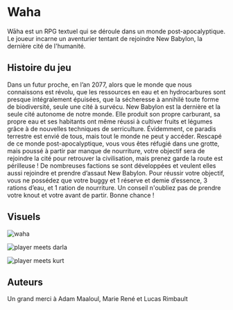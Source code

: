 # Waha
Wāha est un RPG textuel qui se déroule dans un monde post-apocalyptique. Le joueur incarne un aventurier tentant de rejoindre New Babylon, la dernière cité de l'humanité.

## Histoire du jeu

Dans un futur proche, en l’an 2077, alors que le monde que nous connaissons est révolu, que les ressources en eau et en hydrocarbures sont presque intégralement épuisées, que la sécheresse à annihilé toute forme de biodiversité, seule une cité à survécu. New Babylon est la dernière et la seule cité autonome de notre monde. Elle produit son propre carburant, sa propre eau et ses habitants ont même réussi à cultiver fruits et légumes grâce à de nouvelles techniques de serriculture. Évidemment, ce paradis terrestre est envié de tous, mais tout le monde ne peut y accéder. Rescapé de ce monde post-apocalyptique, vous vous êtes réfugié dans une grotte, mais poussé à partir par manque de nourriture, votre objectif sera de rejoindre la cité pour retrouver la civilisation, mais prenez garde la route est périlleuse ! De nombreuses factions se sont développées et veulent elles aussi rejoindre et prendre d’assaut New Babylon. Pour réussir votre objectif, vous ne possédez que votre buggy et 1 réserve et demie d’essence, 3 rations d’eau, et 1 ration de nourriture. Un conseil n'oubliez pas de prendre votre knout et votre avant de partir. Bonne chance !

## Visuels

![waha](https://user-images.githubusercontent.com/76477373/221232741-e0cd24b5-7b0b-4ca8-9a16-1ae15ff2a720.png)

![player meets darla](https://user-images.githubusercontent.com/76477373/221232764-f52dfab6-5335-4414-9aee-2b15aa2dd7df.png)

![player meets kurt](https://user-images.githubusercontent.com/76477373/221232782-01be6934-f5f9-4d58-bfeb-25cad204488c.png)

## Auteurs
Un grand merci à Adam Maaloul, Marie René et Lucas Rimbault
